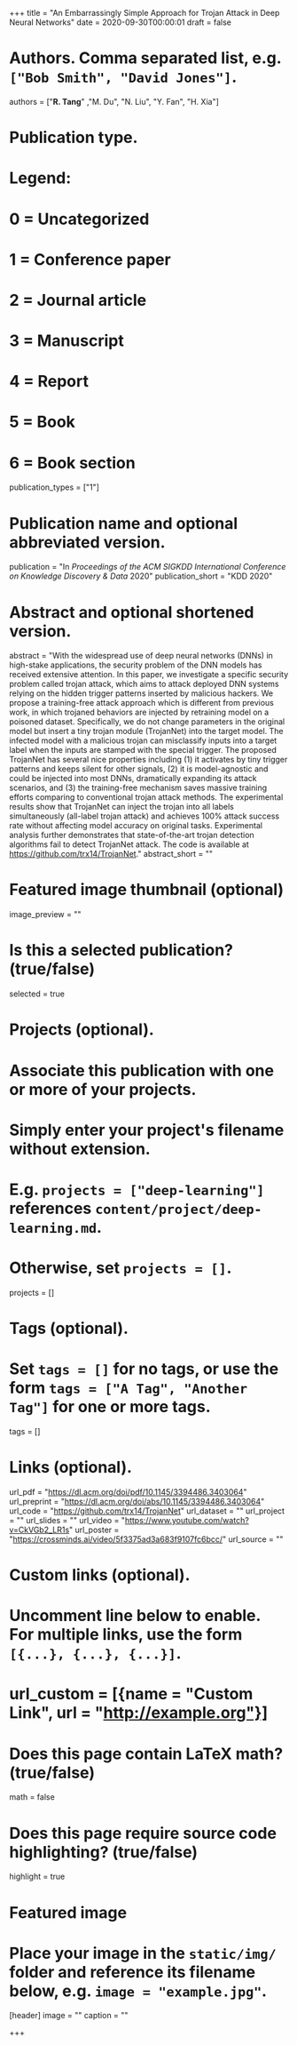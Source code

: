 +++
title = "An Embarrassingly Simple Approach for Trojan Attack in Deep Neural Networks"
date = 2020-09-30T00:00:01
draft = false

# Authors. Comma separated list, e.g. `["Bob Smith", "David Jones"]`.
authors = ["**R. Tang**" ,"M. Du", "N. Liu", "Y. Fan", "H. Xia"]
# Publication type.
# Legend:
# 0 = Uncategorized
# 1 = Conference paper
# 2 = Journal article
# 3 = Manuscript
# 4 = Report
# 5 = Book
# 6 = Book section
publication_types = ["1"]

# Publication name and optional abbreviated version.
publication = "In *Proceedings of the ACM SIGKDD International Conference on Knowledge Discovery & Data* 2020"
publication_short = "KDD 2020"

# Abstract and optional shortened version.
abstract = "With the widespread use of deep neural networks (DNNs) in high-stake applications, the security problem of the DNN models has received extensive attention. In this paper, we investigate a specific security problem called trojan attack, which aims to attack deployed DNN systems relying on the hidden trigger patterns inserted by malicious hackers. We propose a training-free attack approach which is different from previous work, in which trojaned behaviors are injected by retraining model on a poisoned dataset. Specifically, we do not change parameters in the original model but insert a tiny trojan module (TrojanNet) into the target model. The infected model with a malicious trojan can misclassify inputs into a target label when the inputs are stamped with the special trigger. The proposed TrojanNet has several nice properties including (1) it activates by tiny trigger patterns and keeps silent for other signals, (2) it is model-agnostic and could be injected into most DNNs, dramatically expanding its attack scenarios, and (3) the training-free mechanism saves massive training efforts comparing to conventional trojan attack methods. The experimental results show that TrojanNet can inject the trojan into all labels simultaneously (all-label trojan attack) and achieves 100% attack success rate without affecting model accuracy on original tasks. Experimental analysis further demonstrates that state-of-the-art trojan detection algorithms fail to detect TrojanNet attack. The code is available at https://github.com/trx14/TrojanNet."
abstract_short = ""

# Featured image thumbnail (optional)
image_preview = ""

# Is this a selected publication? (true/false)
selected = true

# Projects (optional).
#   Associate this publication with one or more of your projects.
#   Simply enter your project's filename without extension.
#   E.g. `projects = ["deep-learning"]` references `content/project/deep-learning.md`.
#   Otherwise, set `projects = []`.
projects = []

# Tags (optional).
#   Set `tags = []` for no tags, or use the form `tags = ["A Tag", "Another Tag"]` for one or more tags.
tags = []

# Links (optional).
url_pdf = "https://dl.acm.org/doi/pdf/10.1145/3394486.3403064"
url_preprint = "https://dl.acm.org/doi/abs/10.1145/3394486.3403064"
url_code = "https://github.com/trx14/TrojanNet"
url_dataset = ""
url_project = ""
url_slides = ""
url_video = "https://www.youtube.com/watch?v=CkVGb2_LR1s"
url_poster = "https://crossminds.ai/video/5f3375ad3a683f9107fc6bcc/"
url_source = ""

# Custom links (optional).
#   Uncomment line below to enable. For multiple links, use the form `[{...}, {...}, {...}]`.
# url_custom = [{name = "Custom Link", url = "http://example.org"}]

# Does this page contain LaTeX math? (true/false)
math = false

# Does this page require source code highlighting? (true/false)
highlight = true

# Featured image
# Place your image in the `static/img/` folder and reference its filename below, e.g. `image = "example.jpg"`.
[header]
image = ""
caption = ""

+++
